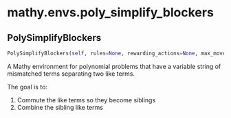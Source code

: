 # mathy.envs.poly_simplify_blockers

## PolySimplifyBlockers
```python
PolySimplifyBlockers(self, rules=None, rewarding_actions=None, max_moves=20, verbose=False, reward_discount=0.99)
```
A Mathy environment for polynomial problems that have a variable
string of mismatched terms separating two like terms.

The goal is to:
  1. Commute the like terms so they become siblings
  2. Combine the sibling like terms

